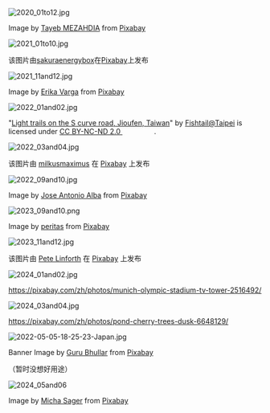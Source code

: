 ![2020_01to12.jpg](./2020_01to12.jpg)

Image by <a href="https://pixabay.com/users/tayebmezahdia-4194100/?utm_source=link-attribution&amp;utm_medium=referral&amp;utm_campaign=image&amp;utm_content=3174729">Tayeb MEZAHDIA</a> from <a href="https://pixabay.com//?utm_source=link-attribution&amp;utm_medium=referral&amp;utm_campaign=image&amp;utm_content=3174729">Pixabay</a>

![2021_01to10.jpg](./2021_01to10.jpg)

该图片由<a href="https://pixabay.com/users/sakuraenergybox-13057402/?utm_source=link-attribution&amp;utm_medium=referral&amp;utm_campaign=image&amp;utm_content=4435618">sakuraenergybox</a>在<a href="https://pixabay.com//?utm_source=link-attribution&amp;utm_medium=referral&amp;utm_campaign=image&amp;utm_content=4435618">Pixabay</a>上发布



![2021_11and12.jpg](./2021_11and12.jpg)

Image by <a href="https://pixabay.com/users/akirevarga-8968314/?utm_source=link-attribution&amp;utm_medium=referral&amp;utm_campaign=image&amp;utm_content=4382169">Erika Varga</a> from <a href="https://pixabay.com//?utm_source=link-attribution&amp;utm_medium=referral&amp;utm_campaign=image&amp;utm_content=4382169">Pixabay</a>


![2022_01and02.jpg](./2022_01and02.jpg)

"<a target="_blank" rel="noopener noreferrer" href="https://www.flickr.com/photos/16585777@N00/527118287">Light trails on the S curve road, Jioufen, Taiwan</a>" by <a target="_blank" rel="noopener noreferrer" href="https://www.flickr.com/photos/16585777@N00">Fishtail@Taipei</a> is licensed under <a target="_blank" rel="noopener noreferrer" href="https://creativecommons.org/licenses/by-nc-nd/2.0/?ref=openverse">CC BY-NC-ND 2.0 <img src="https://mirrors.creativecommons.org/presskit/icons/cc.svg" style="height: 1em; margin-right: 0.125em; display: inline;"></img><img src="https://mirrors.creativecommons.org/presskit/icons/by.svg" style="height: 1em; margin-right: 0.125em; display: inline;"></img><img src="https://mirrors.creativecommons.org/presskit/icons/nc.svg" style="height: 1em; margin-right: 0.125em; display: inline;"></img><img src="https://mirrors.creativecommons.org/presskit/icons/nd.svg" style="height: 1em; margin-right: 0.125em; display: inline;"></img></a>.

![2022_03and04.jpg](./2022_03And04.jpg)

该图片由 <a href="https://pixabay.com/users/milkusmaximus-2484704/?utm_source=link-attribution&amp;utm_medium=referral&amp;utm_campaign=image&amp;utm_content=5759458">milkusmaximus</a> 在 <a href="https://pixabay.com/?utm_source=link-attribution&amp;utm_medium=referral&amp;utm_campaign=image&amp;utm_content=5759458">Pixabay</a> 上发布

![2022_09and10.jpg](./2022_09And10.jpg)

Image by <a href="https://pixabay.com/users/josealbafotos-1624766/?utm_source=link-attribution&amp;utm_medium=referral&amp;utm_campaign=image&amp;utm_content=1076307">Jose Antonio Alba</a> from <a href="https://pixabay.com//?utm_source=link-attribution&amp;utm_medium=referral&amp;utm_campaign=image&amp;utm_content=1076307">Pixabay</a>

![2023_09and10.png](./2023_09and10.png)

Image by <a href="https://pixabay.com/users/peritas-1414940/?utm_source=link-attribution&amp;utm_medium=referral&amp;utm_campaign=image&amp;utm_content=950730">peritas</a> from <a href="https://pixabay.com/?utm_source=link-attribution&amp;utm_medium=referral&amp;utm_campaign=image&amp;utm_content=950730">Pixabay</a>


![2023_11and12.jpg](./2023_11and12.jpg)

该图片由 <a href="https://pixabay.com/zh/users/thedigitalartist-202249/?utm_source=link-attribution&utm_medium=referral&utm_campaign=image&utm_content=3866609">Pete Linforth</a> 在 <a href="https://pixabay.com/zh//?utm_source=link-attribution&utm_medium=referral&utm_campaign=image&utm_content=3866609">Pixabay</a> 上发布

![2024_01and02.jpg](./2024_01and02.jpg)

https://pixabay.com/zh/photos/munich-olympic-stadium-tv-tower-2516492/

![2024_03and04.jpg](./2024_03and04.jpg)

https://pixabay.com/zh/photos/pond-cherry-trees-dusk-6648129/


![2022-05-05-18-25-23-Japan.jpg](./2022-05-05-18-25-23-Japan.jpg)

Banner Image by <a href="https://pixabay.com/users/leonpendragon-17527139/?utm_source=link-attribution&amp;utm_medium=referral&amp;utm_campaign=image&amp;utm_content=6805531">Guru Bhullar</a> from <a href="https://pixabay.com/?utm_source=link-attribution&amp;utm_medium=referral&amp;utm_campaign=image&amp;utm_content=6805531">Pixabay</a> 

（暂时没想好用途）

![2024_05and06](./2024_05and06.jpg)

Image by <a href="https://pixabay.com/users/michasager-6459346/?utm_source=link-attribution&utm_medium=referral&utm_campaign=image&utm_content=2755858">Micha Sager</a> from <a href="https://pixabay.com//?utm_source=link-attribution&utm_medium=referral&utm_campaign=image&utm_content=2755858">Pixabay</a>